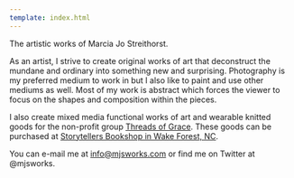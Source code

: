 ```yaml
---
template: index.html
---
```


The artistic works of Marcia Jo Streithorst.
 
As an artist, I strive to create original works of art that deconstruct the mundane and ordinary into something new and surprising. Photography is my preferred medium to work in but I also like to paint and use other mediums as well. Most of my work is abstract which forces the viewer to focus on the shapes and composition within the pieces.

I also create mixed media functional works of art and wearable knitted goods for the non-profit group [Threads of Grace](http://www.threadsofgrace.org/). These goods can be purchased at [Storytellers Bookshop in Wake Forest, NC](http://www.storystorewf.com/).

You can e-mail me at info@mjsworks.com or find me on Twitter at @mjsworks.